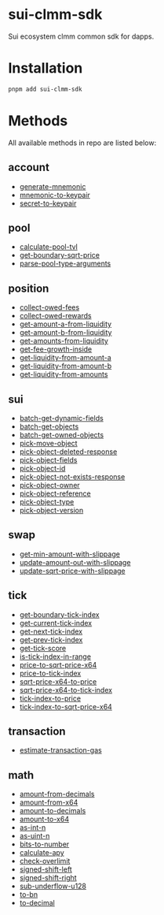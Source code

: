 # sui-clmm-sdk

Sui ecosystem clmm common sdk for dapps.

# Installation

```bash
pnpm add sui-clmm-sdk
```

# Methods

All available methods in repo are listed below:

<!-- methods start -->

## account

- [generate-mnemonic](src/account/generate-mnemonic.ts)
- [mnemonic-to-keypair](src/account/mnemonic-to-keypair.ts)
- [secret-to-keypair](src/account/secret-to-keypair.ts)

## pool

- [calculate-pool-tvl](src/pool/calculate-pool-tvl.ts)
- [get-boundary-sqrt-price](src/pool/get-boundary-sqrt-price.ts)
- [parse-pool-type-arguments](src/pool/parse-pool-type-arguments.ts)

## position

- [collect-owed-fees](src/position/collect-owed-fees.ts)
- [collect-owed-rewards](src/position/collect-owed-rewards.ts)
- [get-amount-a-from-liquidity](src/position/get-amount-a-from-liquidity.ts)
- [get-amount-b-from-liquidity](src/position/get-amount-b-from-liquidity.ts)
- [get-amounts-from-liquidity](src/position/get-amounts-from-liquidity.ts)
- [get-fee-growth-inside](src/position/get-fee-growth-inside.ts)
- [get-liquidity-from-amount-a](src/position/get-liquidity-from-amount-a.ts)
- [get-liquidity-from-amount-b](src/position/get-liquidity-from-amount-b.ts)
- [get-liquidity-from-amounts](src/position/get-liquidity-from-amounts.ts)

## sui

- [batch-get-dynamic-fields](src/sui/batch-get-dynamic-fields.ts)
- [batch-get-objects](src/sui/batch-get-objects.ts)
- [batch-get-owned-objects](src/sui/batch-get-owned-objects.ts)
- [pick-move-object](src/sui/pick-move-object.ts)
- [pick-object-deleted-response](src/sui/pick-object-deleted-response.ts)
- [pick-object-fields](src/sui/pick-object-fields.ts)
- [pick-object-id](src/sui/pick-object-id.ts)
- [pick-object-not-exists-response](src/sui/pick-object-not-exists-response.ts)
- [pick-object-owner](src/sui/pick-object-owner.ts)
- [pick-object-reference](src/sui/pick-object-reference.ts)
- [pick-object-type](src/sui/pick-object-type.ts)
- [pick-object-version](src/sui/pick-object-version.ts)

## swap

- [get-min-amount-with-slippage](src/swap/get-min-amount-with-slippage.ts)
- [update-amount-out-with-slippage](src/swap/update-amount-out-with-slippage.ts)
- [update-sqrt-price-with-slippage](src/swap/update-sqrt-price-with-slippage.ts)

## tick

- [get-boundary-tick-index](src/tick/get-boundary-tick-index.ts)
- [get-current-tick-index](src/tick/get-current-tick-index.ts)
- [get-next-tick-index](src/tick/get-next-tick-index.ts)
- [get-prev-tick-index](src/tick/get-prev-tick-index.ts)
- [get-tick-score](src/tick/get-tick-score.ts)
- [is-tick-index-in-range](src/tick/is-tick-index-in-range.ts)
- [price-to-sqrt-price-x64](src/tick/price-to-sqrt-price-x64.ts)
- [price-to-tick-index](src/tick/price-to-tick-index.ts)
- [sqrt-price-x64-to-price](src/tick/sqrt-price-x64-to-price.ts)
- [sqrt-price-x64-to-tick-index](src/tick/sqrt-price-x64-to-tick-index.ts)
- [tick-index-to-price](src/tick/tick-index-to-price.ts)
- [tick-index-to-sqrt-price-x64](src/tick/tick-index-to-sqrt-price-x64.ts)

## transaction

- [estimate-transaction-gas](src/transaction/estimate-transaction-gas.ts)

## math

- [amount-from-decimals](src/math/amount-from-decimals.ts)
- [amount-from-x64](src/math/amount-from-x64.ts)
- [amount-to-decimals](src/math/amount-to-decimals.ts)
- [amount-to-x64](src/math/amount-to-x64.ts)
- [as-int-n](src/math/as-int-n.ts)
- [as-uint-n](src/math/as-uint-n.ts)
- [bits-to-number](src/math/bits-to-number.ts)
- [calculate-apy](src/math/calculate-apy.ts)
- [check-overlimit](src/math/check-overlimit.ts)
- [signed-shift-left](src/math/signed-shift-left.ts)
- [signed-shift-right](src/math/signed-shift-right.ts)
- [sub-underflow-u128](src/math/sub-underflow-u128.ts)
- [to-bn](src/math/to-bn.ts)
- [to-decimal](src/math/to-decimal.ts)
<!-- methods end -->
